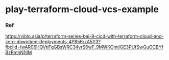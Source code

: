 # play-terraform-cloud-vcs-example
### Ref
https://viblo.asia/p/terraform-series-bai-9-cicd-with-terraform-cloud-and-zero-downtime-deployments-4P856rzA5Y3?fbclid=IwAR06HQVtiFqGBsWRC34vrS6wF_9MWKCmtiGE3PUfSwGuOCBYfBzRmhN1IIM

